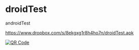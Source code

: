 droidTest
=========

androidTest



https://www.dropbox.com/s/8ekgxg1r8h4ho7n/droidTest.apk

<a href="https://www.the-qrcode-generator.com/"><img src="http://chart.apis.google.com/chart?chs=200x200&amp;cht=qr&amp;chld=|1&amp;chl=https%3A%2F%2Fwww.dropbox.com%2Fs%2F8ekgxg1r8h4ho7n%2FdroidTest.apk" alt="QR Code" /></a>
